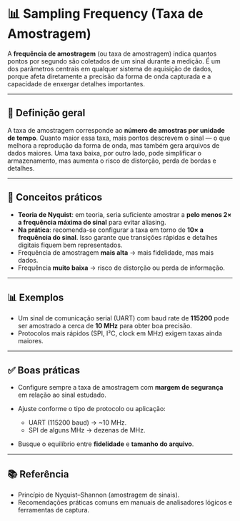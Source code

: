 # 📊 Sampling Frequency (Taxa de Amostragem)

A **frequência de amostragem** (ou taxa de amostragem) indica quantos pontos por segundo são coletados de um sinal durante a medição. É um dos parâmetros centrais em qualquer sistema de aquisição de dados, porque afeta diretamente a precisão da forma de onda capturada e a capacidade de enxergar detalhes importantes.

---

## 📖 Definição geral

A taxa de amostragem corresponde ao **número de amostras por unidade de tempo**. Quanto maior essa taxa, mais pontos descrevem o sinal — o que melhora a reprodução da forma de onda, mas também gera arquivos de dados maiores. Uma taxa baixa, por outro lado, pode simplificar o armazenamento, mas aumenta o risco de distorção, perda de bordas e detalhes.

---

## 🔎 Conceitos práticos

* **Teoria de Nyquist**: em teoria, seria suficiente amostrar a **pelo menos 2× a frequência máxima do sinal** para evitar aliasing.
* **Na prática**: recomenda-se configurar a taxa em torno de **10× a frequência do sinal**. Isso garante que transições rápidas e detalhes digitais fiquem bem representados.
* Frequência de amostragem **mais alta** → mais fidelidade, mas mais dados.
* Frequência **muito baixa** → risco de distorção ou perda de informação.

---

## 📊 Exemplos

* Um sinal de comunicação serial (UART) com baud rate de **115200** pode ser amostrado a cerca de **10 MHz** para obter boa precisão.
* Protocolos mais rápidos (SPI, I²C, clock em MHz) exigem taxas ainda maiores.

---

## ✅ Boas práticas

* Configure sempre a taxa de amostragem com **margem de segurança** em relação ao sinal estudado.
* Ajuste conforme o tipo de protocolo ou aplicação:

  * UART (115200 baud) → ~10 MHz.
  * SPI de alguns MHz → dezenas de MHz.
* Busque o equilíbrio entre **fidelidade** e **tamanho do arquivo**.

---

## 📚 Referência

* Princípio de Nyquist–Shannon (amostragem de sinais).
* Recomendações práticas comuns em manuais de analisadores lógicos e ferramentas de captura.

